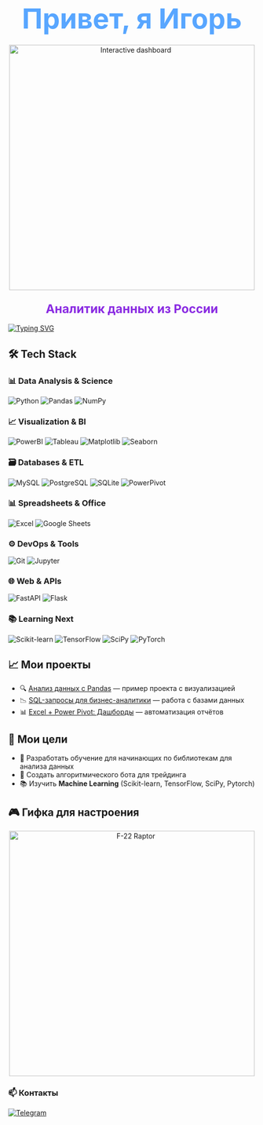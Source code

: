 <h1 align="center">
  <span style="color: #58a6ff; font-size: 2em; font-weight: bold;">Привет, я Игорь</span>
</h1>

<p align="center">
  <img width="500" src="https://media.giphy.com/media/jU9PVpqUvR0ZQzuMth/giphy.gif" alt="Interactive dashboard">
</p>

<h3 align="center">
  <span style="color: #8a2be2; font-size: 1.5em;">Аналитик данных из России</span>
</h3>

[![Typing SVG](https://readme-typing-svg.demolab.com?font=Fira+Code&weight=700&size=26&duration=3000&pause=1000&color=00FFAA&width=600&lines=Data+Alchemist+%F0%9F%92%AC;Python+%7C+SQL+%7C+Power+BI+%F0%9F%93%8A;Аналитик+из+Краснодара+%F0%9F%8F%8E;Turning+data+into+gold+%F0%9F%92%B0;Будущий+Team+Lead+%F0%9F%92%BB;Open+to+collabs+%F0%9F%93%A7)](https://git.io/typing-svg)

## 🛠 Tech Stack

### 📊 Data Analysis & Science
![Python](https://img.shields.io/badge/Python-3776AB?logo=python&logoColor=white)
![Pandas](https://img.shields.io/badge/Pandas-150458?logo=pandas&logoColor=white)
![NumPy](https://img.shields.io/badge/NumPy-013243?logo=numpy&logoColor=white)

### 📈 Visualization & BI
![PowerBI](https://img.shields.io/badge/Power_BI-F2C811?logo=powerbi&logoColor=black)
![Tableau](https://img.shields.io/badge/Tableau-E97627?logo=tableau&logoColor=white)
![Matplotlib](https://img.shields.io/badge/Matplotlib-11557C?logo=matplotlib&logoColor=white)
![Seaborn](https://img.shields.io/badge/Seaborn-5C8DBC?logo=seaborn&logoColor=white)

### 🗃️ Databases & ETL
![MySQL](https://img.shields.io/badge/MySQL-4479A1?logo=mysql&logoColor=white)
![PostgreSQL](https://img.shields.io/badge/PostgreSQL-4169E1?logo=postgresql&logoColor=white)
![SQLite](https://img.shields.io/badge/SQLite-003B57?logo=sqlite&logoColor=white)
![PowerPivot](https://img.shields.io/badge/Power_Pivot-5F2BEA?logo=microsoftexcel&logoColor=white)

### 📊 Spreadsheets & Office
![Excel](https://img.shields.io/badge/Excel-217346?logo=microsoftexcel&logoColor=white)
![Google Sheets](https://img.shields.io/badge/Google_Sheets-34A853?logo=googlesheets&logoColor=white)

### ⚙️ DevOps & Tools
![Git](https://img.shields.io/badge/Git-F05032?logo=git&logoColor=white)
![Jupyter](https://img.shields.io/badge/Jupyter-F37626?logo=jupyter&logoColor=white)

### 🌐 Web & APIs
![FastAPI](https://img.shields.io/badge/FastAPI-009688?logo=fastapi&logoColor=white)
![Flask](https://img.shields.io/badge/Flask-000000?logo=flask&logoColor=white)

### 📚 Learning Next
![Scikit-learn](https://img.shields.io/badge/scikit--learn-F7931E?logo=scikitlearn&logoColor=white)
![TensorFlow](https://img.shields.io/badge/TensorFlow-FF6F00?logo=tensorflow&logoColor=white)
![SciPy](https://img.shields.io/badge/SciPy-8CAAE6?logo=scipy&logoColor=white)
![PyTorch](https://img.shields.io/badge/PyTorch-EE4C2C?logo=pytorch&logoColor=white)

## 📈 Мои проекты
- 🔍 [Анализ данных с Pandas](https://github.com/...) — пример проекта с визуализацией  
- 📉 [SQL-запросы для бизнес-аналитики](https://github.com/...) — работа с базами данных  
- 📊 [Excel + Power Pivot: Дашборды](https://github.com/...) — автоматизация отчётов  

## 🎯 Мои цели
- 🚀 Разработать обучение для начинающих по библиотекам для анализа данных  
- 💼 Создать алгоритмического бота для трейдинга
- 📚 Изучить **Machine Learning** (Scikit-learn, TensorFlow, SciPy, Pytorch)  

## 🎮 Гифка для настроения
<p align="center">
  <img width="500" src="https://media.giphy.com/media/v1.Y2lkPWVjZjA1ZTQ3anZzNm14aHI0anQxc3N6ajdkZzJkaGlnaWV3cGRlbHRpMW1vMDU3bSZlcD12MV9naWZzX3NlYXJjaCZjdD1n/B1WU3MS9xJ1fwAcCq1/giphy.gif" alt="F-22 Raptor">
</p>

### 📫 Контакты
[![Telegram](https://img.shields.io/badge/-Telegram-26A5E4?style=for-the-badge&logo=telegram&logoColor=white)](https://t.me/vasilich_official)
